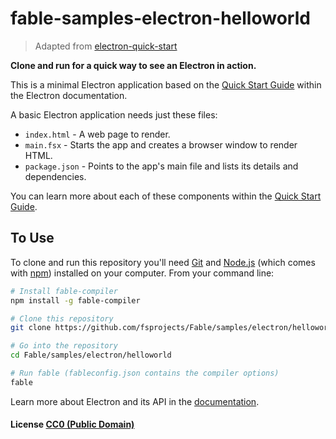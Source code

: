 # fable-samples-electron-helloworld

> Adapted from [electron-quick-start](https://github.com/electron/electron-quick-start)

**Clone and run for a quick way to see an Electron in action.**

This is a minimal Electron application based on the [Quick Start Guide](http://electron.atom.io/docs/latest/tutorial/quick-start) within the Electron documentation.

A basic Electron application needs just these files:

- `index.html` - A web page to render.
- `main.fsx` - Starts the app and creates a browser window to render HTML.
- `package.json` - Points to the app's main file and lists its details and dependencies.

You can learn more about each of these components within the [Quick Start Guide](http://electron.atom.io/docs/latest/tutorial/quick-start).

## To Use

To clone and run this repository you'll need [Git](https://git-scm.com) and [Node.js](https://nodejs.org/en/download/) (which comes with [npm](http://npmjs.com)) installed on your computer. From your command line:

```bash
# Install fable-compiler
npm install -g fable-compiler

# Clone this repository
git clone https://github.com/fsprojects/Fable/samples/electron/helloworld

# Go into the repository
cd Fable/samples/electron/helloworld

# Run fable (fableconfig.json contains the compiler options)
fable
```

Learn more about Electron and its API in the [documentation](http://electron.atom.io/docs/latest).

#### License [CC0 (Public Domain)](LICENSE.md)